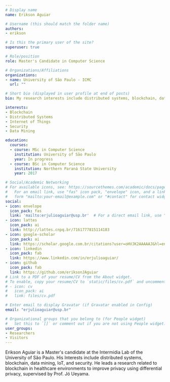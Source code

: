 ```yaml
---
# Display name
name: Erikson Aguiar

# Username (this should match the folder name)
authors:
- erikson

# Is this the primary user of the site?
superuser: true

# Role/position
role: Master's Candidate in Computer Science

# Organizations/Affiliations
organizations:
- name: University of São Paulo - ICMC
  url: ""

# Short bio (displayed in user profile at end of posts)
bio: My research interests include distributed systems, blockchain, data mining, IoT and security.

interests:
- Blockchain
- Distributed Systems
- Internet of Things
- Security
- Data Mining

education:
  courses:
  - course: MSc in Computer Science
    institution: University of São Paulo
    year: In progress
  - course: BSc in Computer Science
    institution: Northern Paraná State University
    year: 2017

# Social/Academic Networking
# For available icons, see: https://sourcethemes.com/academic/docs/page-builder/#icons
#   For an email link, use "fas" icon pack, "envelope" icon, and a link in the
#   form "mailto:your-email@example.com" or "#contact" for contact widget.
social:
- icon: envelope
  icon_pack: fas
  link: 'mailto:erjulioaguiar@usp.br'  # For a direct email link, use "mailto:test@example.org".
- icon: lattes
  icon_pack: ai
  link: http://lattes.cnpq.br/7161777815114183
- icon: google-scholar
  icon_pack: ai
  link: https://scholar.google.com.br/citations?user=oHVJK2AAAAAJ&hl=en
- icon: linkedin
  icon_pack: fab
  link: https://www.linkedin.com/in/erjulioaguiar/
- icon: github
  icon_pack: fab
  link: https://github.com/eriksonJAguiar
# Link to a PDF of your resume/CV from the About widget.
# To enable, copy your resume/CV to `static/files/cv.pdf` and uncomment the lines below.
# - icon: cv
#   icon_pack: ai
#   link: files/cv.pdf

# Enter email to display Gravatar (if Gravatar enabled in Config)
email: "erjulioaguiar@usp.br"

# Organizational groups that you belong to (for People widget)
#   Set this to `[]` or comment out if you are not using People widget.
user_groups:
- Researchers
- Visitors
---
```


Erikson Aguiar is a Master's candidate at the Intermidia Lab of the University of São Paulo. His Interests include distributed systems, blockchain, data mining, IoT, and security. He leads a research related to blockchain in healthcare environments to improve privacy using differential privacy, supervised by Prof. Jó Ueyama.
